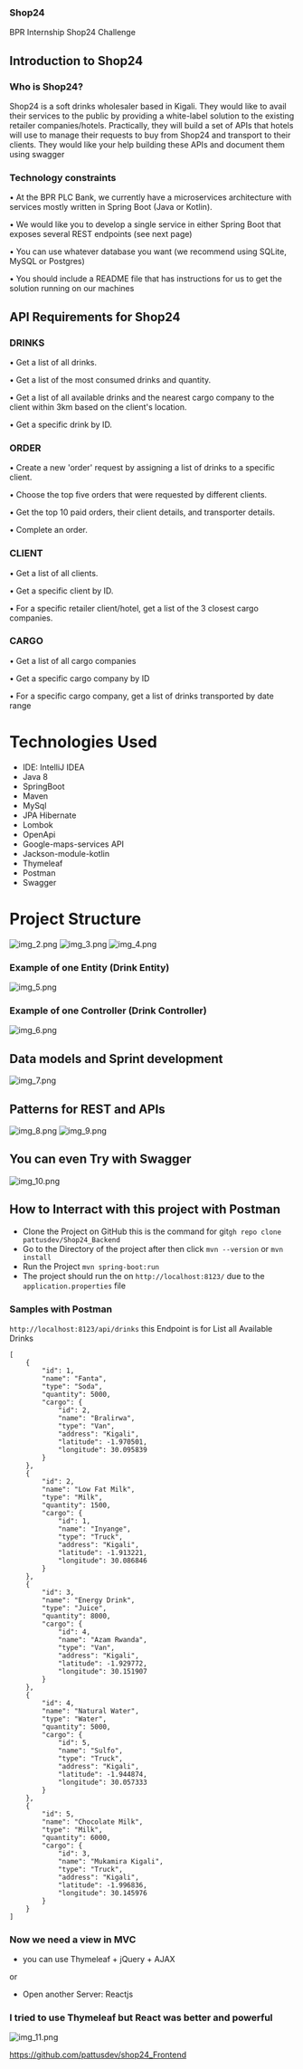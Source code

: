 ### Shop24
BPR Internship Shop24 Challenge

## Introduction to Shop24

### Who is Shop24?
Shop24 is a soft drinks wholesaler based in Kigali. They would like to avail their services to the public by providing a white-label solution to the
existing retailer companies/hotels. Practically, they will build a set of APIs that hotels will use to manage their requests to buy from
Shop24 and transport to their clients. They would like your help building these APIs and document them using swagger

### Technology constraints
• At the BPR PLC Bank, we currently have a microservices architecture with services mostly written in Spring Boot (Java or Kotlin).

• We would like you to develop a single service in either Spring Boot that exposes several REST endpoints (see next page)

• You can use whatever database you want (we recommend using SQLite, MySQL or Postgres)

• You should include a README file that has instructions for us to get the solution running on our machines


## API Requirements for Shop24

### DRINKS
• Get a list of all drinks.

• Get a list of the most consumed drinks and quantity.

• Get a list of all available drinks and the nearest cargo company to the client within 3km based on the client's location.

• Get a specific drink by ID.

### ORDER
• Create a new 'order' request by assigning a list of drinks to a specific client.

• Choose the top five orders that were requested by different clients.

• Get the top 10 paid orders, their client details, and transporter details.

• Complete an order.

### CLIENT
• Get a list of all clients.

• Get a specific client by ID.

• For a specific retailer client/hotel, get a list of the 3 closest cargo companies.

### CARGO
• Get a list of all cargo companies

• Get a specific cargo company by ID

• For a specific cargo company, get a list of drinks transported by date range

# Technologies Used

* IDE: IntelliJ IDEA
* Java 8
* SpringBoot
* Maven
* MySql
* JPA Hibernate
* Lombok
* OpenApi
* Google-maps-services API
* Jackson-module-kotlin
* Thymeleaf
* Postman
* Swagger

# Project Structure

![img_2.png](img_2.png)
![img_3.png](img_3.png)
![img_4.png](img_4.png)

### Example of one Entity (Drink Entity)

![img_5.png](img_5.png)

### Example of one Controller (Drink Controller)

![img_6.png](img_6.png)


## Data models and Sprint development

![img_7.png](img_7.png)

## Patterns for REST and APIs


![img_8.png](img_8.png)
![img_9.png](img_9.png)

## You can even Try with Swagger

![img_10.png](img_10.png)




## How to Interract with this project with Postman
* Clone the Project on GitHub this is the command for git``gh repo clone pattusdev/Shop24_Backend``
* Go to the Directory of the project after then click ``mvn --version`` or ``mvn install``
* Run the Project ``mvn spring-boot:run``
* The project should run the on ``http://localhost:8123/`` due to the ``application.properties`` file


### Samples with Postman
``http://localhost:8123/api/drinks`` this Endpoint is for List all Available Drinks

```
[
    {
        "id": 1,
        "name": "Fanta",
        "type": "Soda",
        "quantity": 5000,
        "cargo": {
            "id": 2,
            "name": "Bralirwa",
            "type": "Van",
            "address": "Kigali",
            "latitude": -1.970501,
            "longitude": 30.095839
        }
    },
    {
        "id": 2,
        "name": "Low Fat Milk",
        "type": "Milk",
        "quantity": 1500,
        "cargo": {
            "id": 1,
            "name": "Inyange",
            "type": "Truck",
            "address": "Kigali",
            "latitude": -1.913221,
            "longitude": 30.086846
        }
    },
    {
        "id": 3,
        "name": "Energy Drink",
        "type": "Juice",
        "quantity": 8000,
        "cargo": {
            "id": 4,
            "name": "Azam Rwanda",
            "type": "Van",
            "address": "Kigali",
            "latitude": -1.929772,
            "longitude": 30.151907
        }
    },
    {
        "id": 4,
        "name": "Natural Water",
        "type": "Water",
        "quantity": 5000,
        "cargo": {
            "id": 5,
            "name": "Sulfo",
            "type": "Truck",
            "address": "Kigali",
            "latitude": -1.944874,
            "longitude": 30.057333
        }
    },
    {
        "id": 5,
        "name": "Chocolate Milk",
        "type": "Milk",
        "quantity": 6000,
        "cargo": {
            "id": 3,
            "name": "Mukamira Kigali",
            "type": "Truck",
            "address": "Kigali",
            "latitude": -1.996836,
            "longitude": 30.145976
        }
    }
]
```

### Now we need a view in MVC
* you can use Thymeleaf + jQuery + AJAX

or

* Open another Server: Reactjs

### I tried to use Thymeleaf but React was better and powerful
![img_11.png](img_11.png)

https://github.com/pattusdev/shop24_Frontend
